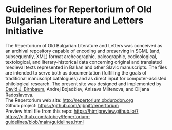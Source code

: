 # Guidelines for Repertorium of Old Bulgarian Literature and Letters Initiative  
The Repertorium of Old Bulgarian Literature and Letters was conceived as an archival repository capable of encoding and preserving in SGML (and, subsequently, XML) format archeographic, paleographic, codicological, textological, and literary-historical data concerning original and translated medieval texts represented in Balkan and other Slavic manuscripts. The files are intended to serve both as documentation (fulfilling the goals of traditional manuscript catalogues) and as direct input for computer-assisted philological research. The present site was designed and implemented by [David J. Birnbaum](https://github.com/djbpitt/repertorium), Andrej Bojadžiev, Anisava Miltenova, and Diljana Radoslavova.  
The Repertorium web site: <http://repertorium.obdurodon.org>  
Github project: <https://github.com/djbpitt/repertorium>  
Preview html file from this repo: <https://htmlpreview.github.io/?https://github.com/atoboy/Repertorium-guidelines/blob/main/guidelines.html>
